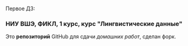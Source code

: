 Первое ДЗ: [](https://nimixail.github.io/lingdata/mywebpage/)

### НИУ ВШЭ, ФИКЛ, 1 курс, курс "Лингвистические данные"

Это **репозиторий** GitHub для сдачи _домашних работ_, сделан форк.

